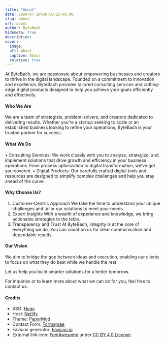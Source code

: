 ```yaml
---
title: "About"
date: 2024-07-20T06:08:25+01:00
slug: about
url: about
author: ByteBach
hidemeta: true
description:
cover:
  image:
  alt: About
  caption: About
  relative: true
---
```


At ByteBach, we are passionate about empowering businesses and creators to thrive in the digital landscape. Founded on a commitment to innovation and excellence, ByteBach provides tailored consulting services and cutting-edge digital products designed to help you achieve your goals efficiently and effectively.

#### Who We Are

We are a team of strategists, problem-solvers, and creators dedicated to delivering results. Whether you’re a startup seeking to scale or an established business looking to refine your operations, ByteBach is your trusted partner for success.

#### What We Do

•	Consulting Services:
We work closely with you to analyze, strategize, and implement solutions that drive growth and efficiency in your business operations. From process optimization to digital transformation, we’ve got you covered.
•	Digital Products:
Our carefully crafted digital tools and resources are designed to simplify complex challenges and help you stay ahead of the curve.

#### Why Choose Us?

1. Customer-Centric Approach
We take the time to understand your unique challenges and tailor our solutions to meet your needs.
1. Expert Insights
With a wealth of experience and knowledge, we bring actionable strategies to the table.
1. Transparency and Trust
At ByteBach, integrity is at the core of everything we do. You can count on us for clear communication and dependable results.

#### Our Vision

We aim to bridge the gap between ideas and execution, enabling our clients to focus on what they do best while we handle the rest.

Let us help you build smarter solutions for a better tomorrow.

For inquiries or to learn more about what we can do for you, feel free to contact us.

#### Credits
* SSG: [Hugo](https://gohugo.io/)
* Host: [Netlify](https://www.netlify.com/)
* Theme: [PaperMod](https://adityatelange.github.io/hugo-PaperMod/)
* Contact Form: [Formspree](https://formspree.io/)
* Favicon generator: [Favicon.io](https://favicon.io/)
* External link icon: [FontAwesome](https://fontawesome.com/) under [CC BY 4.0 License](https://fontawesome.com/license/free).
